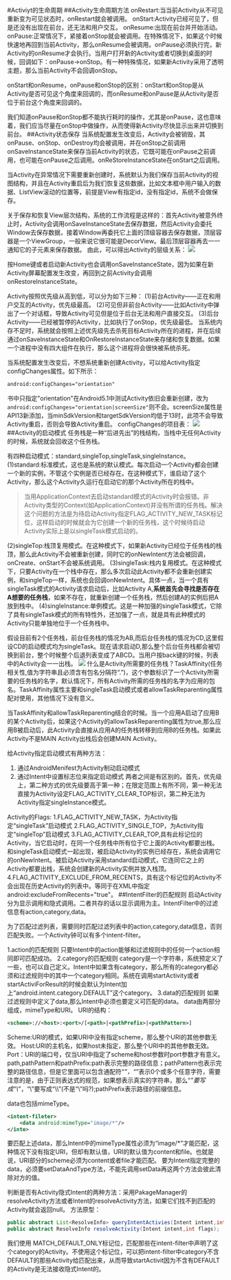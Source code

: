 ﻿#Activiyt的生命周期
##Activity生命周期方法
onRestart:当当前Activity从不可见重新变为可见状态时，onRestart就会被调用。
onStart:Activity已经可见了，但是还没有出现在前台，还无法和用户交互。
onResume:出现在前台并开始活动。
onPause:正常情况下，紧接着onStop就会被调用。在特殊情况下，如果这个时候快速地再回到当前Activity，那么onResume会被调用。onPause必须执行完，新Activity的onResume才会执行。当用户打开新的Activity或者切换到桌面的时候，回调如下：onPause->onStop。有一种特殊情况，如果新Activity采用了透明主题，那么当前Activity不会回调onStop。

onStart和onResume，onPause和onStop的区别：onStart和onStop是从Activity是否可见这个角度来回调的，而onResume和onPause是从Activity是否位于前台这个角度来回调的。

我们知道onPause和onStop都不能执行耗时的操作，尤其是onPause，这也意味着，我们应当尽量在onStop中做操作，从而使得新Activity尽快显示出来并切换到前台。
##Activity状态保存
当系统配置发生改变后，Activity会被销毁，其onPause、onStop、onDestroy均会被调用，并在onStop之前调用onSaveInstanceState来保存当前Activity的状态，它既可能在onPause之前调用，也可能在onPause之后调用。onReStoreInstanceState在onStart之后调用。

当Activity在异常情况下需要重新创建时，系统默认为我们保存当前Activity的视图结构，并且在Activity重启后为我们恢复这些数据，比如文本框中用户输入的数据、ListView滚动的位置等，前提是View有指定id，没有指定id，系统不会做保存。

关于保存和恢复View层次结构，系统的工作流程是这样的：首先Activity被意外终止时，Activity会调用onSaveInstanceState去保存数据，然后Activity会委托Window去保存数据，接着Window再委托它上面的顶级容器去保存数据，顶层容器是一个ViewGroup，一般来说它很可能是DecorView。最后顶层容器再去一一通知它的子元素来保存数据。
由此，可以得出Activity的层级关系：
![](https://github.com/wslaimin/blog/raw/develop/pics/pic.jpg)

按Home键或者启动新Activity也会调用onSaveInstanceState，因为如果在新Activity屏幕配置发生改变，再回到之前Activity会调用onRestoreInstanceState。

Activity按照优先级从高到低，可以分为如下三种：
 (1)前台Activity——正在和用户交互的Activity，优先级最高。
 (2)可见但非前台Activity——比如Activity中弹出了一个对话框，导致Activity可见但是位于后台无法和用户直接交互。
 (3)后台Activity——已经被暂停的Activity，比如执行了onStop，优先级最低。
 当系统内存不足时，系统就会按照上述优先级先去杀死目标Activity所在的进程，并在后续通过onSaveInstanceState和OnRestoreInstanceState来存储和恢复数据。如果一个进程中没有四大组件在执行，那么这个进程将会很快被系统杀死。
 
 当系统配置发生改变后，不想系统重新创建Activity，可以给Activity指定configChanges属性。如下所示：
 ```xml
 android:configChanges="orientation"
 ```
 书中只指定"orientation"在Android5.1中测试Activity依旧会重新创建，改为```android:configChanges="orientation|screenSize"```则不会。screenSize属性是API13新添加，当minSdkVersion和targetSdkVersion均低于13时，此项不会导致Activity重启，否则会导致Activity重启。
 configChanges的项目表：
 ![](https://github.com/wslaimin/blog/raw/develop/pics/configChanges.jpg)
##Activity的启动模式
任务栈是一种“后进先出”的栈结构，当栈中无任何Activity的时候，系统就会回收这个任务栈。

有四种启动模式：standard,singleTop,singleTask,singleInstance。
(1)standard:标准模式，这也是系统的默认模式。每次启动一个Activity都会创建一个新的实例，不管这个实例是否已经存在。在这种模式下，谁启动了这个Activity，那么这个Activity久运行在启动它的那个Activity所在的栈中。
>当用ApplicationContext去启动standard模式的Activity时会报错。非Activity类型的Context(如ApplicationContext)并没有所谓的任务栈。解决这个问题的方法是为待启动Activity指定FLAG_ACTIVITY_NEW_TASK标记位，这样启动的时候就会为它创建一个新的任务栈，这个时候待启动Activity实际上是以singleTask模式启动的。

(2)singleTop:栈顶复用模式。在这种模式下，如果新Activity已经位于任务栈的栈顶，那么此Activity不会被重新创建，同时它的onNewIntent方法会被回调，onCreate、onStart不会被系统调用。
(3)singleTask:栈内复用模式。在这种模式下，只要Activity在一个栈中存在，那么多次启动此Activity都不会重新创建实例，和singleTop一样，系统也会回调onNewIntent。具体一点，当一个具有singleTask模式的Activity请求启动后，比如Activity A,**系统首先会寻找是否存在A想要的任务栈**，如果不存在，就重新创建一个任务栈，然后创建A的实例后把A放到栈中。
(4)singleInstance:单例模式。这是一种加强的singleTask模式，它除了具有singleTask模式的所有特性外，还加强了一点，就是具有此种模式的Activity只能单独地位于一个任务栈中。

假设目前有2个任务栈，前台任务栈的情况为AB,而后台任务栈的情况为CD,这里假设CD的启动模式均为singleTask。现在请求启动D,那么整个后台任务栈都会被切换到前台，整个时候整个后退列表变成了ABCD。当用户按back键的时候，列表中的Activity会一一出栈。
![](https://github.com/wslaimin/blog/raw/develop/pics/task.jpg)
什么是Activity所需要的任务栈？TaskAffinity(任务相关性,值为字符串且必须含有包名分隔符“.”)，这个参数标识了一个Activity所需要的任务栈的名字，默认情况下，所有Activity所需的任务栈的名字为应用的包名。TaskAffinity属性主要和singleTask启动模式或者allowTaskReparenting属性配对使用，其他情况下没有意义。

当TaskAffinity和allowTaskReparenting结合的时候。当一个应用A启动了应用B的某个Activity后，如果这个Activity的allowTaskReparenting属性为true,那么应用B被启动后，此Activity会直接从应用A的任务栈转移到应用B的任务栈。如果此Activity不是MAIN Activity出栈后会创建MAIN Activity。 

给Activity指定启动模式有两种方法：
1. 通过AndroidMenifest为Activity制动启动模式
2. 通过Intent中设置标志位来指定启动模式
两者之间是有区别的。首先，优先级上，第二种方式的优先级要高于第一种；在限定范围上有所不同，第一种无法直接为Activity设定FLAG_ACTIVITY_CLEAR_TOP标识，第二种无法为Activity指定singleInstance模式。

Activity的Flags:
1.FLAG_ACTIVITY_NEW_TASK，为Activity指定“singleTask”启动模式
2.FLAG_ACTIVITY_SINGLE_TOP，为Activity指定“singleTop”启动模式
3.FLAG_ACTIVITY_CLEAR_TOP,具有此标记位的Activity，当它启动时，在同一个任务栈中所有位于它上面的Activity都要出栈。和singleTask启动模式一起出现，被启动Activity的实例已经存在，系统会调用它的onNewIntent。被启动Activity采用standard启动模式，它连同它之上的Activity都要出栈，系统会创建新的Activity实例并放入栈顶。
4.FLAG_ACTIVITY_EXCLUDE_FROM_RECENTS，具有这个标记位的Activity不会出现在历史Activity的列表中。等同于在XML中指定android:excludeFromRecents="true"。 
##IntentFilter的匹配规则
启动Activity分为显示调用和隐式调用。二者共存的话以显示调用为主。IntentFilter中的过滤信息有action,category,data。

为了匹配过滤列表，需要同时匹配过滤列表中的action,category,data信息，否则匹配失败。一个Activity钟可以有多个intent-filter。

1.action的匹配规则
只要Intent中的action能够和过滤规则中的任何一个action相同即可匹配成功。
2.category的匹配规则
category是一个字符串，系统预定义了一些，也可以自己定义。Intent中如果含有category，那么所有的category都必须和过滤规则中的其中一个category相同。系统在调用startActivity或者startActiviForResult的时候会默认为Intent加上“android.intent.category.DEFAULT”这个category。
3.data的匹配规则
如果过滤规则中定义了data,那么Intent中必须也要定义可匹配的data。
data由两部分组成，mimeType和URI。
URI的结构：
```xml
<scheme>://<host>:<port>/[<path>|<pathPrefix>|<pathPattern>]
```
Scheme:URI的模式，如果URI中没有指定scheme，那么整个URI的其他参数无效。
Host:URI的主机名，如果host未指定，那么整个URI中的其他参数无效。
Port：URI的端口号，仅当URI中指定了scheme和host参数时port参数才有意义。
path,pathPattern和pathPrefix:path表示完整的路径信息；pathPattern也表示完整的路径信息，但是它里面可以包含通配符“*”，“*”表示0个或多个任意字符，需要注意的是，由于正则表达式的规范，如果想表示真实的字符串，那么“*”要写成“\\*”，“\”要写成“\\\\”(不是“\\”吗?);pathPrefix表示路径的前缀信息。

data也包括mimeType。
```xml
<intent-fileter>
    <data android:mimeType="image/*"/>
</inte>
```
要匹配上述data，那么Intent中的mimeType属性必须为“image/*”才能匹配，这种情况下没有指定URI，但却有默认值，URI的默认值为content和file。也就是说，URI部分的scheme必须为content或者file才能匹配。
要为Intent指定完整的data，必须要setDataAndType方法，不能先调用setData再这两个方法会彼此清除对方的值。

判断是否有Activity隐式Intent的两种方法：采用PakageManager的resolveActivity方法或者Intent的resolveActivity方法，如果它们找不到匹配的Activity就会返回null。
方法原型：
```java
public abstract List<ResolveInfo> queryIntentActivies(Intent intent,int flags);
public abstract ResolveInfo resolveActivity(Intent intent,int flags);
```
我们使用 MATCH_DEFAULT_ONLY标记位，匹配那些在intent-filter中声明了<category android:name="android.intent.category.DEFAULT">这个category的Activity。不使用这个标记位，可以把intent-filter中category不含DEFAULT的那些Activity给匹配出来，从而导致startActivit因为不含有DEFAULT的Activity是无法接收隐式Intent的。 
